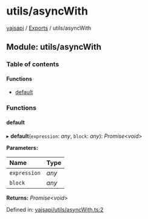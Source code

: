 # utils/asyncWith

[yajsapi](https://github.com/golemfactory/yagna-docs/tree/5f53a0b64a8fff4cb7197e9d14d2dca4bc451540/yajsapi/README.md) / [Exports](https://github.com/golemfactory/yagna-docs/tree/5f53a0b64a8fff4cb7197e9d14d2dca4bc451540/yajsapi/modules.md) / utils/asyncWith

## Module: utils/asyncWith

### Table of contents

#### Functions

* [default](utils_asyncwith.md#default)

### Functions

#### default

▸ **default**\(`expression`: _any_, `block`: _any_\): _Promise_&lt;_void_&gt;

**Parameters:**

| Name | Type |
| :--- | :--- |
| `expression` | _any_ |
| `block` | _any_ |

**Returns:** _Promise_&lt;_void_&gt;

Defined in: [yajsapi/utils/asyncWith.ts:2](https://github.com/golemfactory/yajsapi/blob/0a8d8c8/yajsapi/utils/asyncWith.ts#L2)

